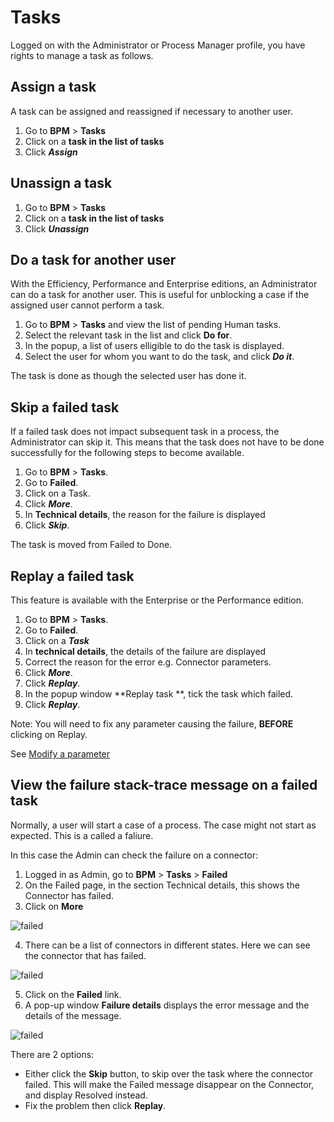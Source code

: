 # Tasks

Logged on with the Administrator or Process Manager profile, you have rights to manage a task as follows.

## Assign a task

A task can be assigned and reassigned if necessary to another user.

1. Go to **BPM** \> **Tasks**
2. Click on a **task in the list of tasks**
3. Click _**Assign**_

## Unassign a task

1. Go to **BPM** \> **Tasks**
2. Click on a **task in the list of tasks**
3. Click _**Unassign**_

## Do a task for another user

With the Efficiency, Performance and Enterprise editions, an Administrator can do a task for another user. This is useful for unblocking a case if the assigned user cannot perform a task.

1. Go to **BPM** \> **Tasks** and view the list of pending Human tasks.
2. Select the relevant task in the list and click **Do for**.
3. In the popup, a list of users elligible to do the task is displayed.
4. Select the user for whom you want to do the task, and click **_Do it_**.

The task is done as though the selected user has done it.

## Skip a failed task

If a failed task does not impact subsequent task in a process, the Administrator can skip it. This means that the task does not have to be done successfully for the following steps to become available.

1. Go to **BPM** \> **Tasks**.
2. Go to **Failed**.
3. Click on a Task.
4. Click _**More**_.
5. In **Technical details**, the reason for the failure is displayed
6. Click _**Skip**_.

The task is moved from Failed to Done.

## Replay a failed task

This feature is available with the Enterprise or the Performance edition.

1. Go to **BPM** \> **Tasks**.
2. Go to **Failed**.
3. Click on a _**Task**_
4. In **technical details**, the details of the failure are displayed
5. Correct the reason for the error e.g. Connector parameters.
6. Click _**More**_.
7. Click _**Replay**_.
8. In the popup window **Replay task **, tick the task which failed.
9. Click _**Replay**_.

Note: You will need to fix any parameter causing the failure, **BEFORE** clicking on Replay.

See [Modify a parameter](processes.md)

## View the failure stack-trace message on a failed task

Normally, a user will start a case of a process. The case might not start as expected. This is a called a faliure.

In this case the Admin can check the failure on a connector:

1. Logged in as Admin, go to **BPM** \> **Tasks** \> **Failed**
2. On the Failed page, in the section Technical details, this shows the Connector has failed.
3. Click on **More**

![failed](images/images-6_0/connector_failed.png)

4. There can be a list of connectors in different states. Here we can see the connector that has failed.

![failed](images/images-6_0/connector_failed_details.png)

5. Click on the **Failed** link.
6. A pop-up window **Failure details** displays the error message and the details of the message.

![failed](images/images-6_0/connector_failed_stack.png)

There are 2 options:

* Either click the **Skip** button, to skip over the task where the connector failed. This will make the Failed message disappear on the Connector, and display Resolved instead.
* Fix the problem then click **Replay**.
